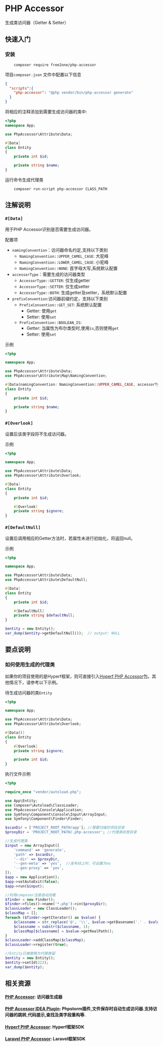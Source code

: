 # PHP Accessor

生成类访问器（Getter & Setter）

## 快速入门

### 安装

```console
    composer require free2one/php-accessor
```

项目`composer.json` 文件中配置以下信息
```json
{
  "scripts":{
    "php-accessor": "@php vendor/bin/php-accessor generate"
  }
}
```
将相应的注释添加到需要生成访问器的类中:
```php
<?php
namespace App;

use PhpAccessor\Attribute\Data;

#[Data]
class Entity
{
    private int $id;

    private string $name;
}

```
运行命令生成代理类
```console
    composer run-script php-accessor CLASS_PATH
```

## 注解说明

### `#[Data]`
用于PHP Accessor识别是否需要生成访问器。

配置项

* `namingConvention`：访问器命名约定,支持以下类别
  - `NamingConvention::UPPER_CAMEL_CASE`: 大驼峰
  - `NamingConvention::LOWER_CAMEL_CASE`: 小驼峰
  - `NamingConvention::NONE`: 首字母大写,系统默认配置
* `accessorType`：需要生成的访问器类型
  - `AccessorType::GETTER`: 仅生成getter
  - `AccessorType::SETTER`: 仅生成setter
  - `AccessorType::BOTH`: 生成getter及setter，系统默认配置
* `prefixConvention`:访问器前缀约定，支持以下类别
  - `PrefixConvention::GET_SET`: 系统默认配置
    - Getter: 使用`get`
    - Setter: 使用`set`
  - `PrefixConvention::BOOLEAN_IS`: 
    - Getter: 当属性为布尔类型时,使用`is`,否则使用`get`
    - Setter: 使用`set`

示例

```php
<?php

namespace App;

use PhpAccessor\Attribute\Data;
use PhpAccessor\Attribute\Map\NamingConvention;

#[Data(namingConvention: NamingConvention::UPPER_CAMEL_CASE, accessorType: AccessorType::GETTER)]
class Entity
{
    private int $id;

    private string $name;
}
```



### `#[Overlook]`

设置后该类字段将不生成访问器。

示例

```php
<?php

namespace App;

use PhpAccessor\Attribute\Data;
use PhpAccessor\Attribute\Overlook;

#[Data]
class Entity
{
    private int $id;

    #[Overlook]
    private string $ignore;
}
```

### `#[DefaultNull]`

设置后调用相应的Getter方法时，若属性未进行初始化，将返回null。

示例
```php
<?php

namespace App;

use PhpAccessor\Attribute\Data;
use PhpAccessor\Attribute\DefaultNull;

#[Data]
class Entity
{
    private int $id;

    #[DefaultNull]
    private string $defaultNull;
}

$entity = new Entity();
var_dump($entity->getDefaultNull());  // output: NULL
```




## 要点说明

### 如何使用生成的代理类

如果你的项目使用的是Hyperf框架，则可直接引入<a href="https://github.com/kkguan/hyperf-php-accessor">Hyperf PHP Accessor</a>包。其他情况下，请参考以下示例。

待生成访问器的类`Entity`

```php
<?php

namespace App;

use PhpAccessor\Attribute\Data;
use PhpAccessor\Attribute\Overlook;

#[Data()]
class Entity
{
    #[Overlook]
    private string $ignore;

    private int $id;
}
```

执行文件示例

```php
<?php

require_once "vendor/autoload.php";

use App\Entity;
use Composer\Autoload\ClassLoader;
use PhpAccessor\Console\Application;
use Symfony\Component\Console\Input\ArrayInput;
use Symfony\Component\Finder\Finder;

$scanDir = ['PROJECT_ROOT_PATH/app']; //需要扫描的项目目录
$proxyDir = 'PROJECT_ROOT_PATH/.php-accessor'; //代理类存放目录

//生成代理类
$input = new ArrayInput([
    'command' => 'generate',
    'path' => $scanDir,
    '--dir' => $proxyDir,
    '--gen-meta' => 'yes',  //发布线上时，可设置为no
    '--gen-proxy' => 'yes',
]);
$app = new Application();
$app->setAutoExit(false);
$app->run($input);

//利用composer注册自动加载
$finder = new Finder();
$finder->files()->name('*.php')->in($proxyDir);
$classLoader = new ClassLoader();
$classMap = [];
foreach ($finder->getIterator() as $value) {
    $classname = str_replace('@', '\\', $value->getBasename('.' . $value->getExtension()));
    $classname = substr($classname, 1);
    $classMap[$classname] = $value->getRealPath();
}
$classLoader->addClassMap($classMap);
$classLoader->register(true);

//Entity已被替换为代理类😸
$entity = new Entity();
$entity->setId(222);
var_dump($entity);
```

## 相关资源

#### <a href="https://github.com/kkguan/php-accessor">PHP Accessor</a>: 访问器生成器

#### <a href="https://github.com/kkguan/php-accessor-idea-plugin">PHP Accessor IDEA Plugin</a>: Phpstorm插件,文件保存时自动生成访问器.支持访问器的跳转,代码提示,查找及类字段重构等.

#### <a href="https://github.com/kkguan/hyperf-php-accessor">Hyperf PHP Accessor</a>: Hyperf框架SDK

#### <a href="https://github.com/kkguan/laravel-php-accessor">Laravel PHP Accessor</a>: Laravel框架SDK
